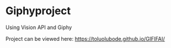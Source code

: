 # Giphyproject
Using Vision API and Giphy

Project can be viewed here:
https://toluolubode.github.io/GIFIFAI/
